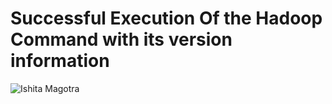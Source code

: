 # Successful Execution Of the Hadoop Command with its version information
![Ishita Magotra](https://github.com/illinoistech-itm/imagotra/blob/master/ITMD521/Week-02/images/hadoop%20version.JPG)